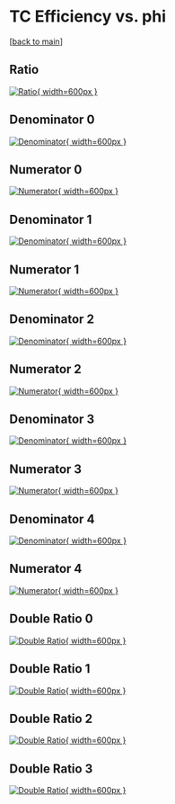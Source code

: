 # TC Efficiency vs. phi

[[back to main](./)]



## Ratio

[![Ratio](../mtv/var/TC_loweta_211_1_eff_phi.png){ width=600px }](../mtv/var/TC_loweta_211_1_eff_phi.pdf)

## Denominator 0

[![Denominator](../mtv/den/TC_loweta_211_1_eff_phi_den0.png){ width=600px }](../mtv/den/TC_loweta_211_1_eff_phi_den0.pdf)

## Numerator 0

[![Numerator](../mtv/num/TC_loweta_211_1_eff_phi_num0.png){ width=600px }](../mtv/num/TC_loweta_211_1_eff_phi_num0.pdf)

## Denominator 1

[![Denominator](../mtv/den/TC_loweta_211_1_eff_phi_den1.png){ width=600px }](../mtv/den/TC_loweta_211_1_eff_phi_den1.pdf)

## Numerator 1

[![Numerator](../mtv/num/TC_loweta_211_1_eff_phi_num1.png){ width=600px }](../mtv/num/TC_loweta_211_1_eff_phi_num1.pdf)

## Denominator 2

[![Denominator](../mtv/den/TC_loweta_211_1_eff_phi_den2.png){ width=600px }](../mtv/den/TC_loweta_211_1_eff_phi_den2.pdf)

## Numerator 2

[![Numerator](../mtv/num/TC_loweta_211_1_eff_phi_num2.png){ width=600px }](../mtv/num/TC_loweta_211_1_eff_phi_num2.pdf)

## Denominator 3

[![Denominator](../mtv/den/TC_loweta_211_1_eff_phi_den3.png){ width=600px }](../mtv/den/TC_loweta_211_1_eff_phi_den3.pdf)

## Numerator 3

[![Numerator](../mtv/num/TC_loweta_211_1_eff_phi_num3.png){ width=600px }](../mtv/num/TC_loweta_211_1_eff_phi_num3.pdf)

## Denominator 4

[![Denominator](../mtv/den/TC_loweta_211_1_eff_phi_den4.png){ width=600px }](../mtv/den/TC_loweta_211_1_eff_phi_den4.pdf)

## Numerator 4

[![Numerator](../mtv/num/TC_loweta_211_1_eff_phi_num4.png){ width=600px }](../mtv/num/TC_loweta_211_1_eff_phi_num4.pdf)

## Double Ratio 0

[![Double Ratio](../mtv/ratio/TC_loweta_211_1_eff_phi_ratio0.png){ width=600px }](../mtv/ratio/TC_loweta_211_1_eff_phi_ratio0.pdf)

## Double Ratio 1

[![Double Ratio](../mtv/ratio/TC_loweta_211_1_eff_phi_ratio1.png){ width=600px }](../mtv/ratio/TC_loweta_211_1_eff_phi_ratio1.pdf)

## Double Ratio 2

[![Double Ratio](../mtv/ratio/TC_loweta_211_1_eff_phi_ratio2.png){ width=600px }](../mtv/ratio/TC_loweta_211_1_eff_phi_ratio2.pdf)

## Double Ratio 3

[![Double Ratio](../mtv/ratio/TC_loweta_211_1_eff_phi_ratio3.png){ width=600px }](../mtv/ratio/TC_loweta_211_1_eff_phi_ratio3.pdf)

